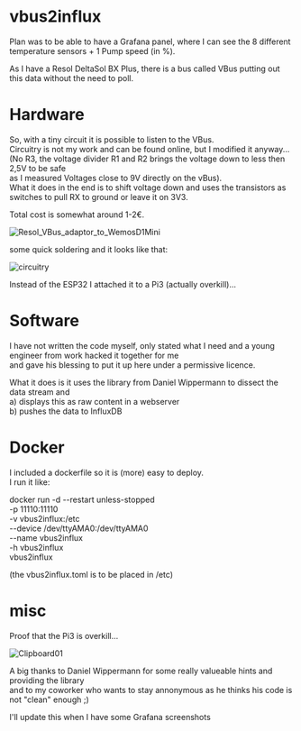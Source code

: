 # vbus2influx

Plan was to be able to have a Grafana panel, where I can see the 8 different temperature sensors + 1 Pump speed (in %).<br>

As I have a Resol DeltaSol BX Plus, there is a bus called VBus putting out this data without the need to poll.<br>

# Hardware

So, with a tiny circuit it is possible to listen to the VBus.<br>
Circuitry is not my work and can be found online, but I modified it anyway...<br>
(No R3, the voltage divider R1 and R2 brings the voltage down to less then 2,5V to be safe<br>
as I measured Voltages close to 9V directly on the vBus).<br>
What it does in the end is to shift voltage down and uses the transistors as switches to pull RX to ground or leave it on 3V3.<br>

Total cost is somewhat around 1-2€.

![Resol_VBus_adaptor_to_WemosD1Mini](https://user-images.githubusercontent.com/6953309/181694190-ed17f850-7d52-4fff-897e-6f5f72776b70.png)

some quick soldering and it looks like that:

![circuitry](https://user-images.githubusercontent.com/6953309/181695276-468818aa-a619-4abc-9a7b-62f771904203.jpg)

Instead of the ESP32 I attached it to a Pi3 (actually overkill)...

# Software

I have not written the code myself, only stated what I need and a young engineer from work hacked it together for me<br>
and gave his blessing to put it up here under a permissive licence.<br>

What it does is it uses the library from Daniel Wippermann to dissect the data stream and<br>
a) displays this as raw content in a webserver<br>
b) pushes the data to InfluxDB

# Docker

I included a dockerfile so it is (more) easy to deploy.<br>
I run it like:

docker run -d --restart unless-stopped \
 -p 11110:11110 \
 -v vbus2influx:/etc \
 --device /dev/ttyAMA0:/dev/ttyAMA0 \
 --name vbus2influx \
 -h vbus2influx \
 vbus2influx

(the vbus2influx.toml is to be placed in /etc)

# misc

Proof that the Pi3 is overkill...

![Clipboard01](https://user-images.githubusercontent.com/6953309/181697857-e6a26a3e-ba0e-4dd4-9741-4b94376aa0f4.png)

A big thanks to Daniel Wippermann for some really valueable hints and providing the library<br>
and to my coworker who wants to stay annonymous as he thinks his code is not "clean" enough ;)<br>

I'll update this when I have some Grafana screenshots
